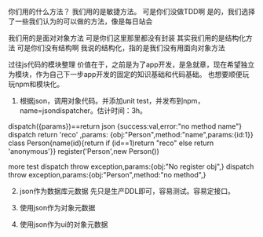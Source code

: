 你们用的什么方法？
我们用的是敏捷方法。
可是你们没做TDD啊
是的，我们选择了一些我们认为的可以做的方法，像是每日站会

我们用的是面对对象方法
可是你们这里那里都没有封装
其实我们用的是结构化方法
可是你们没有结构啊
我说的结构化，指的是我们没有用面向对象方法


过往js代码的模块整理
价值在于，之前是为了app开发，是急就章，现在希望独立为模块，作为自己下一步app开发的固定的知识基础和代码基础。
也想要顺便玩玩npm和模块化。

1. 根据json，调用对象代码。并添加unit test，并发布到npm，name=jsondispatcher。估计时间：3h。

dispatch({params})==return json {success:val,error:"no method name"}
dispatch return 'reco' ,params: {obj:"Person",method:"name",params:{id:1}}
class Person{name(id){return if (id==1)return "reco" else return 'anonymous'}}
register('Person',new Person())

more test
dispatch throw exception,params:{obj:"No register obj",}
dispatch throw exception,params:{obj:"Person",method:"no method",}

2. json作为数据库元数据
先只是生产DDL即可，容易测试。容易定接口。
3. 使用json作为对象元数据

4. 使用json作为ui的对象元数据

